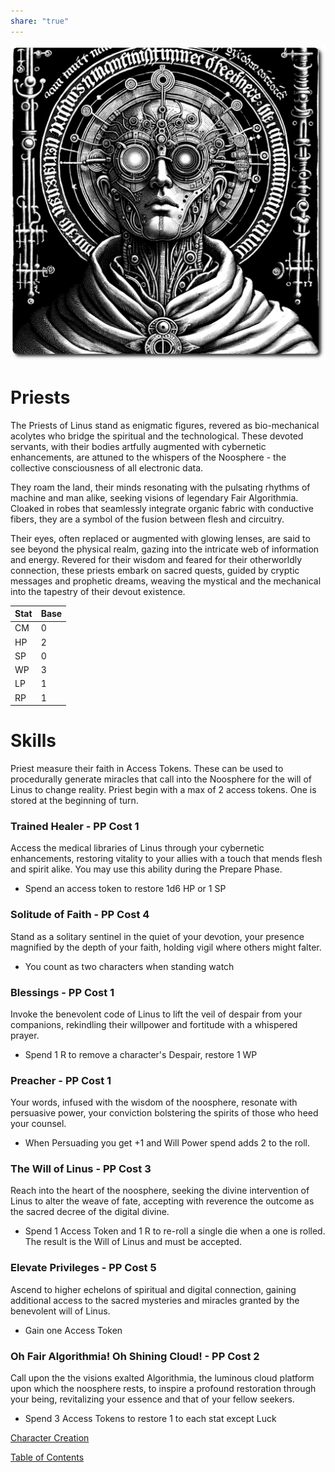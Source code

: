 ```yaml
---
share: "true"
---
```


![priest](./priest.png)    
    
# Priests    
    
The Priests of Linus stand as enigmatic figures, revered as bio-mechanical acolytes who bridge the spiritual and the technological. These devoted servants, with their bodies artfully augmented with cybernetic enhancements, are attuned to the whispers of the Noosphere - the collective consciousness of all electronic data.     
    
They roam the land, their minds resonating with the pulsating rhythms of machine and man alike, seeking visions of legendary Fair Algorithmia. Cloaked in robes that seamlessly integrate organic fabric with conductive fibers, they are a symbol of the fusion between flesh and circuitry.     
    
Their eyes, often replaced or augmented with glowing lenses, are said to see beyond the physical realm, gazing into the intricate web of information and energy. Revered for their wisdom and feared for their otherworldly connection, these priests embark on sacred quests, guided by cryptic messages and prophetic dreams, weaving the mystical and the mechanical into the tapestry of their devout existence.    
    
| Stat | Base |    
| ---- | ---- |    
| CM | 0 |    
| HP | 2 |    
| SP | 0 |    
| WP | 3 |    
| LP | 1 |    
| RP | 1 |    
    
# Skills    
    
Priest measure their faith in Access Tokens. These can be used to procedurally generate miracles that call into the Noosphere for the will of Linus to change reality. Priest begin with a max of 2 access tokens. One is stored at the beginning of turn.    
    
### Trained Healer - PP Cost 1    
    
Access the medical libraries of Linus through your cybernetic enhancements, restoring vitality to your allies with a touch that mends flesh and spirit alike. You may use this ability during the Prepare Phase.
    
 - Spend an access token to restore 1d6 HP or 1 SP    
    
### Solitude of Faith - PP Cost 4    
    
Stand as a solitary sentinel in the quiet of your devotion, your presence magnified by the depth of your faith, holding vigil where others might falter.    
    
 - You count as two characters when standing watch    
    
### Blessings - PP Cost 1    
    
Invoke the benevolent code of Linus to lift the veil of despair from your companions, rekindling their willpower and fortitude with a whispered prayer.    
    
 - Spend 1 R to remove a character's Despair, restore 1 WP    
    
### Preacher - PP Cost 1    
    
Your words, infused with the wisdom of the noosphere, resonate with persuasive power, your conviction bolstering the spirits of those who heed your counsel.    
    
 - When Persuading you get +1 and Will Power spend adds 2 to the roll.    
    
### The Will of Linus - PP Cost 3    
    
Reach into the heart of the noosphere, seeking the divine intervention of Linus to alter the weave of fate, accepting with reverence the outcome as the sacred decree of the digital divine.    
    
 - Spend 1 Access Token and 1 R to re-roll a single die when a one is rolled. The result is the Will of Linus and must be accepted.    
    
### Elevate Privileges - PP Cost 5    
    
Ascend to higher echelons of spiritual and digital connection, gaining additional access to the sacred mysteries and miracles granted by the benevolent will of Linus.    
    
 - Gain one Access Token    
    
### Oh Fair Algorithmia! Oh Shining Cloud! - PP Cost 2    
    
Call upon the the visions exalted Algorithmia, the luminous cloud platform upon which the noosphere rests, to inspire a profound restoration through your being, revitalizing your essence and that of your fellow seekers.    
    
 - Spend 3 Access Tokens to restore 1 to each stat except Luck    
     
[Character Creation](./Character-Creation.html)    
    
[Table of Contents](./Table-of-Contents.html)